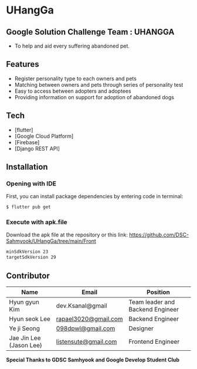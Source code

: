 # UHangGa
## Google Solution Challenge Team : UHANGGA
- To help and aid every suffering abandoned pet.



## Features

- Register personality type to each owners and pets
- Matching between owners and pets through series of personality test
- Easy to access between adopters and adoptees
- Providing information on support for adoption of abandoned dogs



## Tech

- [flutter]
- [Google Cloud Platform]
- [Firebase]
- [Django REST API]



## Installation
### Opening with IDE
First, you can install package dependencies by entering code in terminal:

```sh
$ flutter pub get
```


### Execute with apk.file
Download the apk file at the repository or this link:
https://github.com/DSC-Sahmyook/UHangGa/tree/main/Front

```sh
minSdkVersion 23
targetSdkVersion 29
```



## Contributor

| Name | Email | Position |
| ---- | ----- | -------- |
| Hyun gyun Kim | dev.Ksanal@gmail | Team leader and Backend Engineer |
| Hyun seok Lee | rapael3020@gmail.com | Backend Engineer |
| Ye ji Seong | 098dpwl@gmail.com | Designer |
| Jae Jin Lee (Jason Lee) | listensute@gmail.com | Frontend Engineer |

**Special Thanks to GDSC Samhyook and Google Develop Student Club**

